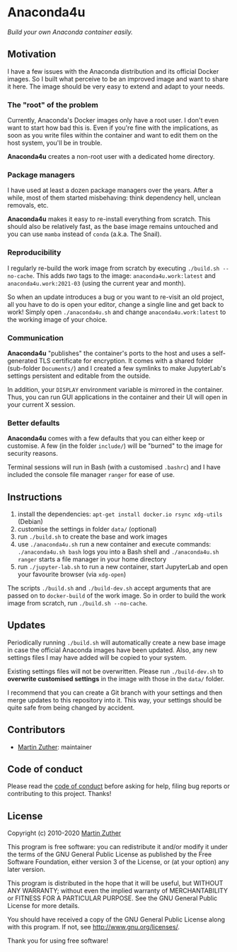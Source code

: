 # Anaconda4u

*Build your own Anaconda container easily.*

## Motivation

I have a few issues with the Anaconda distribution and its official
Docker images.  So I built what perceive to be an improved image and
want to share it here.  The image should be very easy to extend and
adapt to your needs.

### The "root" of the problem

Currently, Anaconda's Docker images only have a root user.  I don't
even want to start how bad this is.  Even if you're fine with the
implications, as soon as you write files within the container and want
to edit them on the host system, you'll be in trouble.

**Anaconda4u** creates a non-root user with a dedicated home
directory.

### Package managers

I have used at least a dozen package managers over the years.  After a
while, most of them started misbehaving: think dependency hell,
unclean removals, etc.

**Anaconda4u** makes it easy to re-install everything from scratch.
This should also be relatively fast, as the base image remains
untouched and you can use `mamba` instead of `conda` (a.k.a. The
Snail).

### Reproducibility

I regularly re-build the work image from scratch by executing
`./build.sh --no-cache`.  This adds *two* tags to the image:
`anaconda4u.work:latest` and `anaconda4u.work:2021-03` (using the
current year and month).

So when an update introduces a bug or you want to re-visit an old
project, all you have to do is open your editor, change a single line
and get back to work!  Simply open `./anaconda4u.sh` and change
`anaconda4u.work:latest` to the working image of your choice.

### Communication

**Anaconda4u** "publishes" the container's ports to the host and uses
a self-generated TLS certificate for encryption.  It comes with a
shared folder (sub-folder `Documents/`) and I created a few symlinks to
make JupyterLab's settings persistent and editable from the outside.

In addition, your `DISPLAY` environment variable is mirrored in the
container.  Thus, you can run GUI applications in the container and
their UI will open in your current X session.

### Better defaults

**Anaconda4u** comes with a few defaults that you can either keep or
customise.  A few (in the folder `include/`) will be "burned" to the
image for security reasons.

Terminal sessions will run in Bash (with a customised `.bashrc`) and I
have included the console file manager `ranger` for ease of use.

## Instructions

1. install the dependencies: `apt-get install docker.io rsync
   xdg-utils` (Debian)
1. customise the settings in folder `data/` (optional)
1. run `./build.sh` to create the base and work images
1. use `./anaconda4u.sh` run a new container and execute commands:
   `./anaconda4u.sh bash` logs you into a Bash shell and
   `./anaconda4u.sh ranger` starts a file manager in your home
   directory
1. run `./jupyter-lab.sh` to run a new container, start JupyterLab and
   open your favourite browser (via `xdg-open`)

The scripts `./build.sh` and `./build-dev.sh` accept arguments that
are passed on to `docker-build` of the work image.  So in order to
build the work image from scratch, run `./build.sh --no-cache`.

## Updates

Periodically running `./build.sh` will automatically create a new base
image in case the official Anaconda images have been updated.  Also,
any new settings files I may have added will be copied to your system.

Existing settings files will not be overwritten.  Please run
   `./build-dev.sh` to **overwrite customised settings** in the image
   with those in the `data/` folder.

I recommend that you can create a Git branch with your settings and
then merge updates to this repository into it.  This way, your
settings should be quite safe from being changed by accident.

## Contributors

- [Martin Zuther][]: maintainer

## Code of conduct

Please read the [code of conduct][COC] before asking for help, filing
bug reports or contributing to this project.  Thanks!

## License

Copyright (c) 2010-2020 [Martin Zuther][]

This program is free software: you can redistribute it and/or modify
it under the terms of the GNU General Public License as published by
the Free Software Foundation, either version 3 of the License, or
(at your option) any later version.

This program is distributed in the hope that it will be useful,
but WITHOUT ANY WARRANTY; without even the implied warranty of
MERCHANTABILITY or FITNESS FOR A PARTICULAR PURPOSE.  See the
GNU General Public License for more details.

You should have received a copy of the GNU General Public License
along with this program.  If not, see <http://www.gnu.org/licenses/>.

Thank you for using free software!


[Anaconda]:       https://www.anaconda.com/

[COC]:            CODE_OF_CONDUCT.md
[Martin Zuther]:  http://www.mzuther.de/
[release]:        https://github.com/mzuther/anaconda4u/releases
